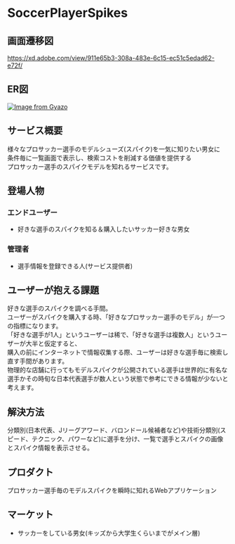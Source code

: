 # SoccerPlayerSpikes

## 画面遷移図
https://xd.adobe.com/view/911e65b3-308a-483e-6c15-ec51c5edad62-e72f/

## ER図
[![Image from Gyazo](https://i.gyazo.com/808d1d8637dadf9b68508075b85fc46b.png)](https://gyazo.com/808d1d8637dadf9b68508075b85fc46b)

## サービス概要
様々なプロサッカー選手のモデルシューズ(スパイク)を一気に知りたい男女に  
条件毎に一覧画面で表示し、検索コストを削減する価値を提供する  
プロサッカー選手のスパイクモデルを知れるサービスです。

## 登場人物
### エンドユーザー
- 好きな選手のスパイクを知る＆購入したいサッカー好きな男女
### 管理者
- 選手情報を登録できる人(サービス提供者)

## ユーザーが抱える課題
好きな選手のスパイクを調べる手間。  
ユーザーがスパイクを購入する時、「好きなプロサッカー選手のモデル」が一つの指標になります。  
「好きな選手が1人」というユーザーは稀で、「好きな選手は複数人」というユーザーが大半と仮定すると、  
購入の前にインターネットで情報収集する際、ユーザーは好きな選手毎に検索し直す手間があります。  
物理的な店舗に行ってもモデルスパイクが公開されている選手は世界的に有名な選手かその時旬な日本代表選手が数人という状態で参考にできる情報が少ないと考えます。  

## 解決方法
分類別(日本代表、Jリーグアワード、バロンドール候補者など)や技術分類別(スピード、テクニック、パワーなど)に選手を分け、一覧で選手とスパイクの画像とスパイク情報を表示させる。

## プロダクト
プロサッカー選手毎のモデルスパイクを瞬時に知れるWebアプリケーション

## マーケット

- サッカーをしている男女(キッズから大学生くらいまでがメイン層)
